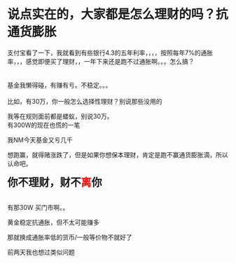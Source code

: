 # 说点实在的，大家都是怎么理财的吗？抗通货膨胀


支付宝看了一下，我就看到有些银行4.3的五年利率，，，，按照每年7%的通胀率，，，感觉即便买了理财，，一年下来还是跑不过通胀啊。。。怎么搞？<br />
<br />
<br />
基金我懒得碰，有赚有亏。不稳定。。。<br />
<br />
比如，有30万，你一般怎么选择性理财？别说那些没用的

我等在规则面前都是蝼蚁，别说30万。<br />
有300W的现在也慌的一笔

我NM今天基金又亏几千 <img src="static/image/smiley/yct/010.gif" smilieid="41" border="0" alt="" />

想跑赢，就得赌涨跌了，但是如果你想保本理财，肯定是跑不赢通货膨胀滴，所以认命吧。

<strong><font size="5">你不理财，财不<font color="Red">离</font>你</font></strong><br />
<br />


有那30W 买门市啊。。

黄金稳定抗通胀，但不太可能赚多

那就换成通胀率低的货币/一般等价物不就好了

前两天我也想过类似问题
